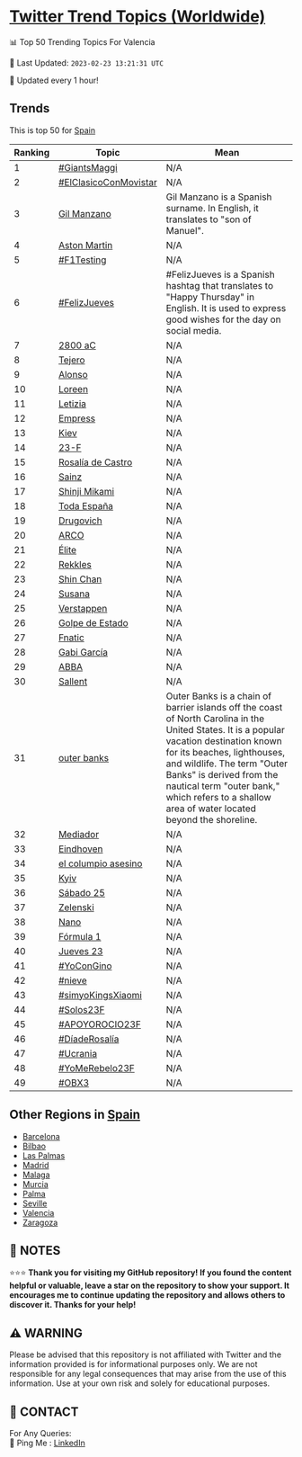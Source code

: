[Twitter Trend Topics (Worldwide)](https://github.com/ErcinDedeoglu/Twitter-Trend-Topics)
==========


📊 Top 50 Trending Topics For Valencia

📆 Last Updated: `2023-02-23 13:21:31 UTC`

🔧 Updated every 1 hour!


## Trends

This is top 50 for [Spain](</Spain>)

| Ranking | Topic | Mean |
| ------- | ------------ | ------------ |
| 1 | [#GiantsMaggi](http://twitter.com/search?q=%23GiantsMaggi) | N/A |
| 2 | [#ElClasicoConMovistar](http://twitter.com/search?q=%23ElClasicoConMovistar) | N/A |
| 3 | [Gil Manzano](http://twitter.com/search?q=Gil+Manzano) | Gil Manzano is a Spanish surname. In English, it translates to "son of Manuel". |
| 4 | [Aston Martin](http://twitter.com/search?q=Aston+Martin) | N/A |
| 5 | [#F1Testing](http://twitter.com/search?q=%23F1Testing) | N/A |
| 6 | [#FelizJueves](http://twitter.com/search?q=%23FelizJueves) | #FelizJueves is a Spanish hashtag that translates to "Happy Thursday" in English. It is used to express good wishes for the day on social media. |
| 7 | [2800 aC](http://twitter.com/search?q=2800+aC) | N/A |
| 8 | [Tejero](http://twitter.com/search?q=Tejero) | N/A |
| 9 | [Alonso](http://twitter.com/search?q=Alonso) | N/A |
| 10 | [Loreen](http://twitter.com/search?q=Loreen) | N/A |
| 11 | [Letizia](http://twitter.com/search?q=Letizia) | N/A |
| 12 | [Empress](http://twitter.com/search?q=Empress) | N/A |
| 13 | [Kiev](http://twitter.com/search?q=Kiev) | N/A |
| 14 | [23-F](http://twitter.com/search?q=23-F) | N/A |
| 15 | [Rosalía de Castro](http://twitter.com/search?q=Rosal%c3%ada+de+Castro) | N/A |
| 16 | [Sainz](http://twitter.com/search?q=Sainz) | N/A |
| 17 | [Shinji Mikami](http://twitter.com/search?q=Shinji+Mikami) | N/A |
| 18 | [Toda España](http://twitter.com/search?q=Toda+Espa%c3%b1a) | N/A |
| 19 | [Drugovich](http://twitter.com/search?q=Drugovich) | N/A |
| 20 | [ARCO](http://twitter.com/search?q=ARCO) | N/A |
| 21 | [Élite](http://twitter.com/search?q=%c3%89lite) | N/A |
| 22 | [Rekkles](http://twitter.com/search?q=Rekkles) | N/A |
| 23 | [Shin Chan](http://twitter.com/search?q=Shin+Chan) | N/A |
| 24 | [Susana](http://twitter.com/search?q=Susana) | N/A |
| 25 | [Verstappen](http://twitter.com/search?q=Verstappen) | N/A |
| 26 | [Golpe de Estado](http://twitter.com/search?q=Golpe+de+Estado) | N/A |
| 27 | [Fnatic](http://twitter.com/search?q=Fnatic) | N/A |
| 28 | [Gabi García](http://twitter.com/search?q=Gabi+Garc%c3%ada) | N/A |
| 29 | [ABBA](http://twitter.com/search?q=ABBA) | N/A |
| 30 | [Sallent](http://twitter.com/search?q=Sallent) | N/A |
| 31 | [outer banks](http://twitter.com/search?q=outer+banks) | Outer Banks is a chain of barrier islands off the coast of North Carolina in the United States. It is a popular vacation destination known for its beaches, lighthouses, and wildlife. The term "Outer Banks" is derived from the nautical term "outer bank," which refers to a shallow area of water located beyond the shoreline. |
| 32 | [Mediador](http://twitter.com/search?q=Mediador) | N/A |
| 33 | [Eindhoven](http://twitter.com/search?q=Eindhoven) | N/A |
| 34 | [el columpio asesino](http://twitter.com/search?q=el+columpio+asesino) | N/A |
| 35 | [Kyiv](http://twitter.com/search?q=Kyiv) | N/A |
| 36 | [Sábado 25](http://twitter.com/search?q=S%c3%a1bado+25) | N/A |
| 37 | [Zelenski](http://twitter.com/search?q=Zelenski) | N/A |
| 38 | [Nano](http://twitter.com/search?q=Nano) | N/A |
| 39 | [Fórmula 1](http://twitter.com/search?q=F%c3%b3rmula+1) | N/A |
| 40 | [Jueves 23](http://twitter.com/search?q=Jueves+23) | N/A |
| 41 | [#YoConGino](http://twitter.com/search?q=%23YoConGino) | N/A |
| 42 | [#nieve](http://twitter.com/search?q=%23nieve) | N/A |
| 43 | [#simyoKingsXiaomi](http://twitter.com/search?q=%23simyoKingsXiaomi) | N/A |
| 44 | [#Solos23F](http://twitter.com/search?q=%23Solos23F) | N/A |
| 45 | [#APOYOROCIO23F](http://twitter.com/search?q=%23APOYOROCIO23F) | N/A |
| 46 | [#DíadeRosalía](http://twitter.com/search?q=%23D%c3%adadeRosal%c3%ada) | N/A |
| 47 | [#Ucrania](http://twitter.com/search?q=%23Ucrania) | N/A |
| 48 | [#YoMeRebelo23F](http://twitter.com/search?q=%23YoMeRebelo23F) | N/A |
| 49 | [#OBX3](http://twitter.com/search?q=%23OBX3) | N/A |



## Other Regions in [Spain](</Spain>)

* [Barcelona](</Spain/Barcelona.md>)
* [Bilbao](</Spain/Bilbao.md>)
* [Las Palmas](</Spain/Las Palmas.md>)
* [Madrid](</Spain/Madrid.md>)
* [Malaga](</Spain/Malaga.md>)
* [Murcia](</Spain/Murcia.md>)
* [Palma](</Spain/Palma.md>)
* [Seville](</Spain/Seville.md>)
* [Valencia](</Spain/Valencia.md>)
* [Zaragoza](</Spain/Zaragoza.md>)



## 📝 NOTES

⭐⭐⭐ **Thank you for visiting my GitHub repository! If you found the content helpful or valuable, leave a star on the repository to show your support. It encourages me to continue updating the repository and allows others to discover it. Thanks for your help!**


## ⚠️ WARNING

Please be advised that this repository is not affiliated with Twitter and the information provided is for informational purposes only. We are not responsible for any legal consequences that may arise from the use of this information. Use at your own risk and solely for educational purposes.


## 📨 CONTACT

 For Any Queries:  
            🏓 Ping Me : [LinkedIn](https://www.linkedin.com/in/ercindedeoglu/)
